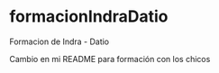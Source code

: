 # formacionIndraDatio
Formacion de Indra - Datio

Cambio en mi README para formación con los chicos
